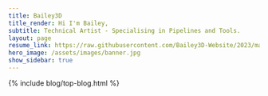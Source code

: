 ```yaml
---
title: Bailey3D
title_render: Hi I'm Bailey,
subtitle: Technical Artist - Specialising in Pipelines and Tools.
layout: page
resume_link: https://raw.githubusercontent.com/Bailey3D-Website/2023/main/Personal/resume.pdf
hero_image: /assets/images/banner.jpg
show_sidebar: true
---
```



{% include blog/top-blog.html %}
